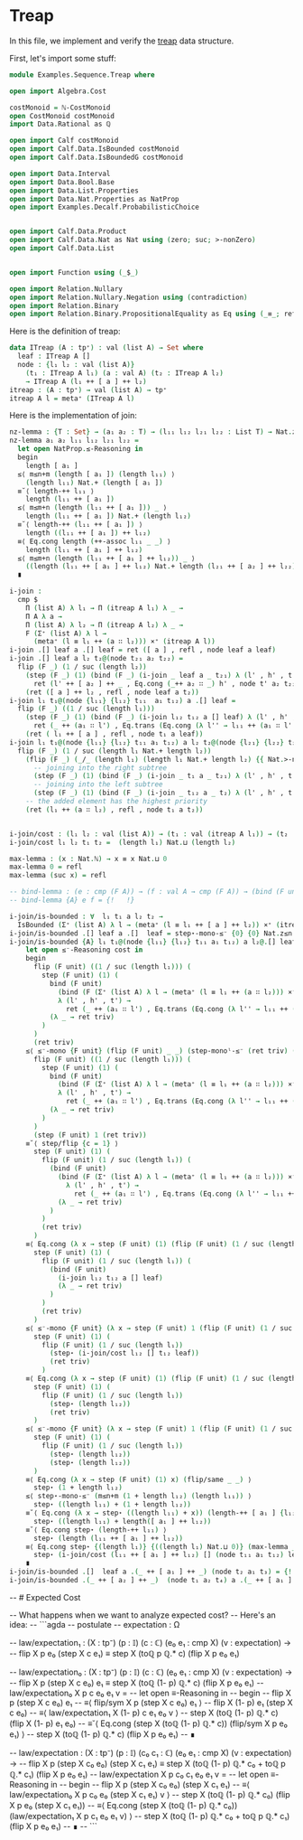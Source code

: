 # Treap

In this file, we implement and verify the [treap](https://en.wikipedia.org/wiki/Treap) data structure.

<!--
```agda
{-# OPTIONS --prop --rewriting #-}
```
-->

First, let's import some stuff:
```agda
module Examples.Sequence.Treap where

open import Algebra.Cost

costMonoid = ℕ-CostMonoid
open CostMonoid costMonoid
import Data.Rational as ℚ

open import Calf costMonoid
open import Calf.Data.IsBounded costMonoid
open import Calf.Data.IsBoundedG costMonoid

open import Data.Interval
open import Data.Bool.Base
open import Data.List.Properties
open import Data.Nat.Properties as NatProp
open import Examples.Decalf.ProbabilisticChoice


open import Calf.Data.Product
open import Calf.Data.Nat as Nat using (zero; suc; >-nonZero) 
open import Calf.Data.List


open import Function using (_$_)

open import Relation.Nullary
open import Relation.Nullary.Negation using (contradiction)
open import Relation.Binary
open import Relation.Binary.PropositionalEquality as Eq using (_≡_; refl; _≢_; module ≡-Reasoning; ≢-sym)
```

Here is the definition of treap:
```agda
data ITreap (A : tp⁺) : val (list A) → Set where
  leaf : ITreap A []
  node : {l₁ l₂ : val (list A)}
    (t₁ : ITreap A l₁) (a : val A) (t₂ : ITreap A l₂)
    → ITreap A (l₁ ++ [ a ] ++ l₂)
itreap : (A : tp⁺) → val (list A) → tp⁺
itreap A l = meta⁺ (ITreap A l)
```

Here is the implementation of join:
```agda
nz-lemma : {T : Set} → (a₁ a₂ : T) → (l₁₁ l₁₂ l₂₁ l₂₂ : List T) → Nat.zero Nat.< (length (l₁₁ ++ [ a₁ ] ++ l₁₂) Nat.+ length (l₂₁ ++ [ a₂ ] ++ l₂₂))
nz-lemma a₁ a₂ l₁₁ l₁₂ l₂₁ l₂₂ =
  let open NatProp.≤-Reasoning in
  begin
    length [ a₁ ] 
  ≤⟨ m≤n+m (length [ a₁ ]) (length l₁₁) ⟩
    (length l₁₁) Nat.+ (length [ a₁ ])
  ≡˘⟨ length-++ l₁₁ ⟩
    length (l₁₁ ++ [ a₁ ])
  ≤⟨ m≤m+n (length (l₁₁ ++ [ a₁ ])) _ ⟩
    length (l₁₁ ++ [ a₁ ]) Nat.+ (length l₁₂) 
  ≡˘⟨ length-++ (l₁₁ ++ [ a₁ ]) ⟩
    length ((l₁₁ ++ [ a₁ ]) ++ l₁₂)
  ≡⟨ Eq.cong length (++-assoc l₁₁ _ _) ⟩
    length (l₁₁ ++ [ a₁ ] ++ l₁₂)
  ≤⟨ m≤m+n (length (l₁₁ ++ [ a₁ ] ++ l₁₂)) _ ⟩
    ((length (l₁₁ ++ [ a₁ ] ++ l₁₂) Nat.+ length (l₂₁ ++ [ a₂ ] ++ l₂₂)))
  ∎ 

i-join :
  cmp $
    Π (list A) λ l₁ → Π (itreap A l₁) λ _ →
    Π A λ a →
    Π (list A) λ l₂ → Π (itreap A l₂) λ _ →
    F (Σ⁺ (list A) λ l →
      (meta⁺ (l ≡ l₁ ++ (a ∷ l₂))) ×⁺ (itreap A l))
i-join .[] leaf a .[] leaf = ret ([ a ] , refl , node leaf a leaf)
i-join .[] leaf a l₂ t₂@(node t₂₁ a₂ t₂₂) =
  flip (F _) (1 / suc (length l₂))
    (step (F _) (1) (bind (F _) (i-join _ leaf a _ t₂₁) λ (l' , h' , t') →
      ret (l' ++ [ a₂ ] ++ _ , Eq.cong (_++ a₂ ∷ _) h' , node t' a₂ t₂₂)))
    (ret ([ a ] ++ l₂ , refl , node leaf a t₂)) 
i-join l₁ t₁@(node {l₁₁} {l₁₂} t₁₁  a₁ t₁₂) a .[] leaf = 
  flip (F _) ((1 / suc (length l₁))) 
    (step (F _) (1) (bind (F _) (i-join l₁₂ t₁₂ a [] leaf) λ (l' , h' , t') →  
      ret (_ ++ (a₁ ∷ l') , Eq.trans (Eq.cong (λ l'' → l₁₁ ++ (a₁ ∷ l'')) h') (Eq.sym (++-assoc _ (a₁ ∷ _) [ a ])) ,  node t₁₁ a₁ t')))
    (ret ( l₁ ++ [ a ] , refl , node t₁ a leaf))
i-join l₁ t₁@(node {l₁₁} {l₁₂} t₁₁ a₁ t₁₂) a l₂ t₂@(node {l₂₁} {l₂₂} t₂₁ a₂ t₂₂) = 
  flip (F _) (1 / suc (length l₁ Nat.+ length l₂)) 
    (flip (F _) (_/_ (length l₁) (length l₁ Nat.+ length l₂) {{ Nat.>-nonZero (nz-lemma a₁ a₂ l₁₁ l₁₂ l₂₁ l₂₂)}} {{m≤m+n _ _}})
      -- joining into the right subtree
      (step (F _) (1) (bind (F _) (i-join _ t₁ a _ t₂₁) λ (l' , h' , t') → ret ( l' ++ (a₂ ∷ l₂₂) , Eq.trans (Eq.cong (λ l' → l' ++ a₂ ∷ l₂₂) h') (++-assoc (l₁₁ ++ [ a₁ ] ++ l₁₂)  ([ a ] ++ l₂₁) ([ a₂ ] ++ l₂₂)) , node t' a₂ t₂₂ )))
      -- joining into the left subtree
      (step (F _) (1) (bind (F _) (i-join _ t₁₂ a _ t₂) λ (l' , h' , t') → ret ( l₁₁ ++ (a₁ ∷ l') , Eq.trans (Eq.cong (λ l' → l₁₁ ++ a₁ ∷ l') h') (Eq.sym (++-assoc l₁₁ (a₁ ∷ l₁₂) _))  , node t₁₁ a₁ t' ))))
    -- the added element has the highest priority
    (ret (l₁ ++ (a ∷ l₂) , refl , node t₁ a t₂)) 


i-join/cost : (l₁ l₂ : val (list A)) → (t₁ : val (itreap A l₁)) → (t₂ : val (itreap A l₂)) → ℂ
i-join/cost l₁ l₂ t₁ t₂ =  (length l₁) Nat.⊔ (length l₂)

max-lemma : (x : Nat.ℕ) → x ≡ x Nat.⊔ 0
max-lemma 0 = refl
max-lemma (suc x) = refl

-- bind-lemma : (e : cmp (F A)) → (f : val A → cmp (F A)) → (bind (F unit) (bind (F A) e f) (λ _ → ret triv)) ≡ bind (F unit) e (λ _ → ret triv)
-- bind-lemma {A} e f = {!   !}

i-join/is-bounded : ∀  l₁ t₁ a l₂ t₂ → 
  IsBounded (Σ⁺ (list A) λ l → (meta⁺ (l ≡ l₁ ++ [ a ] ++ l₂)) ×⁺ (itreap A l)) (i-join l₁ t₁ a l₂ t₂) (i-join/cost l₁ l₂ t₁ t₂)
i-join/is-bounded .[] leaf a .[]  leaf = step⋆-mono-≤⁻ {0} {0} Nat.z≤n 
i-join/is-bounded {A} l₁ t₁@(node {l₁₁} {l₁₂} t₁₁ a₁ t₁₂) a l₂@.[] leaf =
    let open ≤⁻-Reasoning cost in
    begin
      flip (F unit) ((1 / suc (length l₁))) (
        step (F unit) (1) (
          bind (F unit)
            (bind (F (Σ⁺ (list A) λ l → (meta⁺ (l ≡ l₁ ++ (a ∷ l₂))) ×⁺ (itreap A l))) (i-join l₁₂ t₁₂ a [] leaf) 
            λ (l' , h' , t') →  
              ret (_ ++ (a₁ ∷ l') , Eq.trans (Eq.cong (λ l'' → l₁₁ ++ (a₁ ∷ l'')) h') (Eq.sym (++-assoc _ (a₁ ∷ _) [ a ])) ,  node t₁₁ a₁ t'))
          (λ _ → ret triv)
        )
      )
      (ret triv)
    ≤⟨ ≤⁻-mono {F unit} (flip (F unit) _ _) (step-monoˡ-≤⁻ (ret triv) (Nat.z≤n {1})) ⟩ 
      flip (F unit) ((1 / suc (length l₁))) (
        step (F unit) (1) (
          bind (F unit)
            (bind (F (Σ⁺ (list A) λ l → (meta⁺ (l ≡ l₁ ++ (a ∷ l₂))) ×⁺ (itreap A l))) (i-join l₁₂ t₁₂ a [] leaf) 
            λ (l' , h' , t') →  
              ret (_ ++ (a₁ ∷ l') , Eq.trans (Eq.cong (λ l'' → l₁₁ ++ (a₁ ∷ l'')) h') (Eq.sym (++-assoc _ (a₁ ∷ _) [ a ])) ,  node t₁₁ a₁ t'))
          (λ _ → ret triv)
        )
      )
      (step (F unit) 1 (ret triv))
    ≡˘⟨ step/flip {c = 1} ⟩ 
      step (F unit) (1) (
        flip (F unit) (1 / suc (length l₁)) (
          (bind (F unit)
            (bind (F (Σ⁺ (list A) λ l → (meta⁺ (l ≡ l₁ ++ (a ∷ l₂))) ×⁺ (itreap A l))) (i-join l₁₂ t₁₂ a [] leaf) 
              λ (l' , h' , t') →  
                ret (_ ++ (a₁ ∷ l') , Eq.trans (Eq.cong (λ l'' → l₁₁ ++ (a₁ ∷ l'')) h') (Eq.sym (++-assoc _ (a₁ ∷ _) [ a ])) ,  node t₁₁ a₁ t'))
            (λ _ → ret triv)
          )
        )
        (ret triv)
      )
    ≡⟨ Eq.cong (λ x → step (F unit) (1) (flip (F unit) (1 / suc (length l₁)) x (ret triv))) refl ⟩
      step (F unit) (1) (
        flip (F unit) (1 / suc (length l₁)) (
          (bind (F unit)
            (i-join l₁₂ t₁₂ a [] leaf) 
            (λ _ → ret triv)
          )
        )
        (ret triv)
      )
    ≤⟨ ≤⁻-mono {F unit} (λ x → step (F unit) 1 (flip (F unit) (1 / suc (length (l₁₁ ++ [ a₁ ] ++ l₁₂))) x (ret triv))) (i-join/is-bounded l₁₂ t₁₂ a [] leaf) ⟩
      step (F unit) (1) (
        flip (F unit) (1 / suc (length l₁)) 
          (step⋆ (i-join/cost l₁₂ [] t₁₂ leaf))
          (ret triv)
        )
    ≡⟨ Eq.cong (λ x → step (F unit) (1) (flip (F unit) (1 / suc (length l₁)) x (ret triv))) (Eq.cong step⋆ {(i-join/cost l₁₂ [] t₁₂ leaf)} {(length l₁₂)} (Eq.sym (max-lemma _))) ⟩
      step (F unit) (1) (
        flip (F unit) (1 / suc (length l₁)) 
          (step⋆ (length l₁₂))
          (ret triv)
      )
    ≤⟨ ≤⁻-mono {F unit} (λ x → step (F unit) 1 (flip (F unit) (1 / suc (length l₁)) (step⋆ (length l₁₂)) x)) (step-monoˡ-≤⁻ (ret triv) (Nat.z≤n {length l₁₂})) ⟩
      step (F unit) (1) (
        flip (F unit) (1 / suc (length l₁)) 
          (step⋆ (length l₁₂))
          (step⋆ (length l₁₂))
      )
    ≡⟨ Eq.cong (λ x → step (F unit) (1) x) (flip/same _ _) ⟩
      step⋆ (1 + length l₁₂)
    ≤⟨ step⋆-mono-≤⁻ (m≤n+m (1 + length l₁₂) (length l₁₁)) ⟩
      step⋆ ((length l₁₁) + (1 + length l₁₂))
    ≡˘⟨ Eq.cong (λ x → step⋆ ((length l₁₁) + x)) (length-++ [ a₁ ] {l₁₂}) ⟩
      step⋆ ((length l₁₁) + length([ a₁ ] ++ l₁₂))
    ≡˘⟨ Eq.cong step⋆ (length-++ l₁₁) ⟩
      step⋆ (length (l₁₁ ++ [ a₁ ] ++ l₁₂))
    ≡⟨ Eq.cong step⋆ {(length l₁)} {((length l₁) Nat.⊔ 0)} (max-lemma _) ⟩
      step⋆ (i-join/cost (l₁₁ ++ [ a₁ ] ++ l₁₂) [] (node t₁₁ a₁ t₁₂) leaf)
    ∎
i-join/is-bounded .[]  leaf a .(_ ++ [ a₁ ] ++ _) (node t₂ a₁ t₃) = {!   !}
i-join/is-bounded .(_ ++ [ a₂ ] ++ _)  (node t₁ a₂ t₄) a .(_ ++ [ a₁ ] ++ _) (node t₂ a₁ t₃) = {!   !}

```



-- # Expected Cost

-- What happens when we want to analyze expected cost?
-- Here's an idea:
-- ```agda
-- postulate
--   expectation : Ω

--   law/expectation₁ : (X : tp⁻) (p : 𝕀) (c : ℂ) (e₀ e₁ : cmp X) (v : expectation) →
--     flip X p e₀ (step X c e₁) ≡ step X (toℚ p ℚ.* c) (flip X p e₀ e₁)

-- law/expectation₀ : (X : tp⁻) (p : 𝕀) (c : ℂ) (e₀ e₁ : cmp X) (v : expectation) →
--   flip X p (step X c e₀) e₁ ≡ step X (toℚ (1- p) ℚ.* c) (flip X p e₀ e₁)
-- law/expectation₀ X p c e₀ e₁ v =
--   let open ≡-Reasoning in
--   begin
--     flip X p (step X c e₀) e₁
--   ≡⟨ flip/sym X p (step X c e₀) e₁ ⟩
--     flip X (1- p) e₁ (step X c e₀)
--   ≡⟨ law/expectation₁ X (1- p) c e₁ e₀ v ⟩
--     step X (toℚ (1- p) ℚ.* c) (flip X (1- p) e₁ e₀)
--   ≡˘⟨ Eq.cong (step X (toℚ (1- p) ℚ.* c)) (flip/sym X p e₀ e₁) ⟩
--     step X (toℚ (1- p) ℚ.* c) (flip X p e₀ e₁)
--   ∎

-- law/expectation : (X : tp⁻) (p : 𝕀) (c₀ c₁ : ℂ) (e₀ e₁ : cmp X) (v : expectation) →
--   flip X p (step X c₀ e₀) (step X c₁ e₁) ≡ step X (toℚ (1- p) ℚ.* c₀ + toℚ p ℚ.* c₁) (flip X p e₀ e₁)
-- law/expectation X p c₀ c₁ e₀ e₁ v =
--   let open ≡-Reasoning in
--   begin
--     flip X p (step X c₀ e₀) (step X c₁ e₁)
--   ≡⟨ law/expectation₀ X p c₀ e₀ (step X c₁ e₁) v ⟩
--     step X (toℚ (1- p) ℚ.* c₀) (flip X p e₀ (step X c₁ e₁))
--   ≡⟨ Eq.cong (step X (toℚ (1- p) ℚ.* c₀)) (law/expectation₁ X p c₁ e₀ e₁ v) ⟩
--     step X (toℚ (1- p) ℚ.* c₀ + toℚ p ℚ.* c₁) (flip X p e₀ e₁)
--   ∎
-- ```      
                         